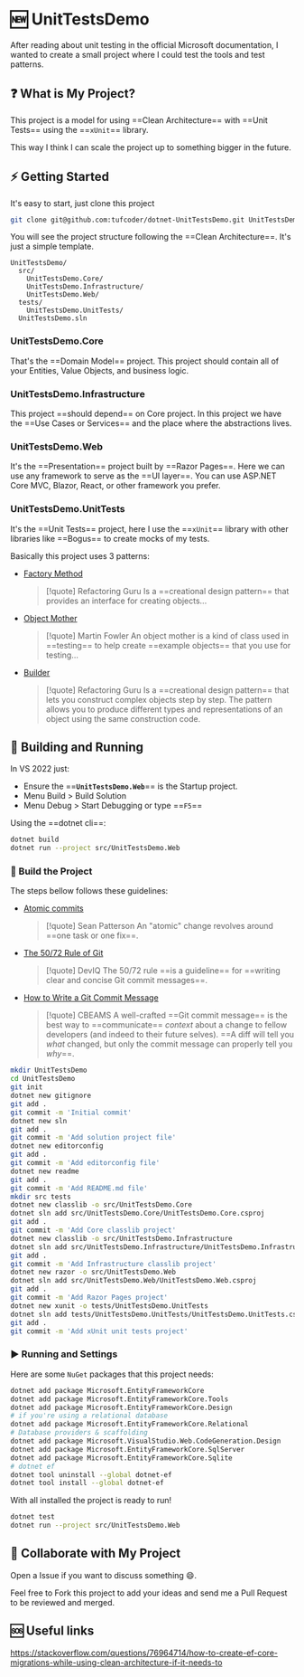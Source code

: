 # 🆕 UnitTestsDemo

After reading about unit testing in the official Microsoft documentation, I
wanted to create a small project where I could test the tools and test patterns.

## ❓ What is My Project?

This project is a model for using ==Clean Architecture== with ==Unit Tests==
using the ==`xUnit`== library.

This way I think I can scale the project up to something bigger in the future.

## ⚡ Getting Started

It's easy to start, just clone this project

```sh
git clone git@github.com:tufcoder/dotnet-UnitTestsDemo.git UnitTestsDemo
```

You will see the project structure following the ==Clean Architecture==.
It's just a simple template.

```text
UnitTestsDemo/
  src/
    UnitTestsDemo.Core/
    UnitTestsDemo.Infrastructure/
    UnitTestsDemo.Web/
  tests/
    UnitTestsDemo.UnitTests/
  UnitTestsDemo.sln
```

### UnitTestsDemo.Core

That's the ==Domain Model== project. This project should contain all of your
Entities, Value Objects, and business logic.

### UnitTestsDemo.Infrastructure

This project ==should depend== on Core project. In this project we have the ==Use
Cases or Services== and the place where the abstractions lives.

### UnitTestsDemo.Web

It's the ==Presentation== project built by ==Razor Pages==. Here we can use any
framework to serve as the ==UI layer==. You can use ASP.NET Core MVC, Blazor,
React, or other framework you prefer.

### UnitTestsDemo.UnitTests

It's the ==Unit Tests== project, here I use the ==`xUnit`== library with other
libraries like ==Bogus== to create mocks of my tests.

Basically this project uses 3 patterns:

- [Factory Method](https://refactoring.guru/design-patterns/factory-method)
  >[!quote] Refactoring Guru
  > Is a ==creational design pattern== that provides an interface for creating
  > objects...
- [Object Mother](https://martinfowler.com/bliki/ObjectMother.html)
  >[!quote] Martin Fowler
  > An object mother is a kind of class used in ==testing== to help create ==example
  > objects== that you use for testing...
- [Builder](https://refactoring.guru/design-patterns/builder)
  >[!quote] Refactoring Guru
  > Is a ==creational design pattern== that lets you construct complex objects
  > step by step. The pattern allows you to produce different types and
  > representations of an object using the same construction code.

## 🔧 Building and Running

In VS 2022 just:

- Ensure the ==**`UnitTestsDemo.Web`**== is the Startup project.
- Menu Build > Build Solution
- Menu Debug > Start Debugging or type ==`F5`==

Using the ==dotnet cli==:

```sh
dotnet build
dotnet run --project src/UnitTestsDemo.Web
```

### 🔨 Build the Project

The steps bellow follows these guidelines:

- [Atomic commits](https://www.freshconsulting.com/insights/blog/atomic-commits/)
  >[!quote] Sean Patterson
  > An "atomic" change revolves around ==one task or one fix==.
- [The 50/72 Rule of Git](https://deviq.com/practices/50-72-rule)
  >[!quote] DevIQ
  > The 50/72 rule ==is a guideline== for ==writing clear and concise Git commit
  > messages==.
- [How to Write a Git Commit Message](https://cbea.ms/git-commit/)
  >[!quote] CBEAMS
  > A well-crafted ==Git commit message== is the best way to ==communicate== *context*
  > about a change to fellow developers (and indeed to their future selves).
  > ==A diff will tell you *what* changed, but only the commit message can
  > properly tell you *why*==.

```sh
mkdir UnitTestsDemo
cd UnitTestsDemo
git init
dotnet new gitignore
git add .
git commit -m 'Initial commit'
dotnet new sln
git add .
git commit -m 'Add solution project file'
dotnet new editorconfig
git add .
git commit -m 'Add editorconfig file'
dotnet new readme
git add .
git commit -m 'Add README.md file'
mkdir src tests
dotnet new classlib -o src/UnitTestsDemo.Core
dotnet sln add src/UnitTestsDemo.Core/UnitTestsDemo.Core.csproj
git add .
git commit -m 'Add Core classlib project'
dotnet new classlib -o src/UnitTestsDemo.Infrastructure
dotnet sln add src/UnitTestsDemo.Infrastructure/UnitTestsDemo.Infrastructure.csproj
git add .
git commit -m 'Add Infrastructure classlib project'
dotnet new razor -o src/UnitTestsDemo.Web
dotnet sln add src/UnitTestsDemo.Web/UnitTestsDemo.Web.csproj
git add .
git commit -m 'Add Razor Pages project'
dotnet new xunit -o tests/UnitTestsDemo.UnitTests
dotnet sln add tests/UnitTestsDemo.UnitTests/UnitTestsDemo.UnitTests.csproj
git add .
git commit -m 'Add xUnit unit tests project'
```

### ▶ Running and Settings

Here are some `NuGet` packages that this project needs:

```sh
dotnet add package Microsoft.EntityFrameworkCore
dotnet add package Microsoft.EntityFrameworkCore.Tools
dotnet add package Microsoft.EntityFrameworkCore.Design
# if you're using a relational database
dotnet add package Microsoft.EntityFrameworkCore.Relational
# Database providers & scaffolding
dotnet add package Microsoft.VisualStudio.Web.CodeGeneration.Design
dotnet add package Microsoft.EntityFrameworkCore.SqlServer
dotnet add package Microsoft.EntityFrameworkCore.Sqlite
# dotnet ef
dotnet tool uninstall --global dotnet-ef
dotnet tool install --global dotnet-ef
```

With all installed the project is ready to run!

```sh
dotnet test
dotnet run --project src/UnitTestsDemo.Web
```

## 🤝 Collaborate with My Project

Open a Issue if you want to discuss something 😄.

Feel free to Fork this project to add your ideas and send me a Pull Request
to be reviewed and merged.

## 🆘 Useful links

https://stackoverflow.com/questions/76964714/how-to-create-ef-core-migrations-while-using-clean-architecture-if-it-needs-to